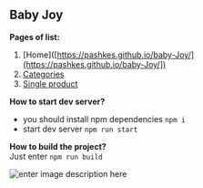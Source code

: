 ## Baby Joy

**Pages of list:** 

 1. [Home]([https://pashkes.github.io/baby-Joy/](https://pashkes.github.io/baby-Joy/])
 2. [Categories](https://pashkes.github.io/baby-Joy/categories)
 3. [Single product](https://pashkes.github.io/baby-Joy/single-product)
 
**How to start dev server?**  
 - you should install npm dependencies `npm i`
 - start dev server `npm run start`
 
**How to build the project?**  
Just enter  `npm run build`

![enter image description here](https://lh3.googleusercontent.com/axK5_qTdnVi_P-aAnI7BNdzb5Gd2hWaHf5qsuYiN-VIqelp1bN2lCosHZcXItnFaPDL1qhbSzOOk=s800 "preview")
